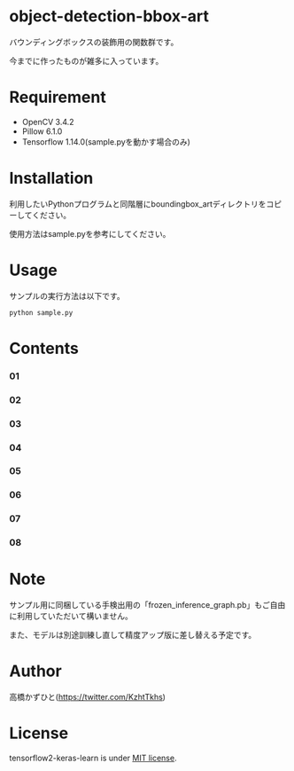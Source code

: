 # object-detection-bbox-art
 バウンディングボックスの装飾用の関数群です。
 
 今までに作ったものが雑多に入っています。

# Requirement
 
* OpenCV 3.4.2
* Pillow 6.1.0
* Tensorflow 1.14.0(sample.pyを動かす場合のみ)
 
# Installation
 
利用したいPythonプログラムと同階層にboundingbox_artディレクトリをコピーしてください。

使用方法はsample.pyを参考にしてください。

# Usage
 
サンプルの実行方法は以下です。
 
```bash
python sample.py
```

# Contents

### 01

### 02

### 03

### 04

### 05

### 06

### 07

### 08


# Note

サンプル用に同梱している手検出用の「frozen_inference_graph.pb」もご自由に利用していただいて構いません。

また、モデルは別途訓練し直して精度アップ版に差し替える予定です。

 
# Author
高橋かずひと(https://twitter.com/KzhtTkhs)
 
# License 
tensorflow2-keras-learn is under [MIT license](https://en.wikipedia.org/wiki/MIT_License).
